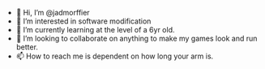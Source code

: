 - 👋 Hi, I’m @jadmorffier
- 👀 I’m interested in software modification
- 🌱 I’m currently learning at the level of a 6yr old.
- 💞️ I’m looking to collaborate on anything to make my games look and run better.
- 📫 How to reach me is dependent on how long your arm is.

<!---
jadmorffier/jadmorffier is a ✨ special ✨ repository because its `README.md` (this file) appears on your GitHub profile.
You can click the Preview link to take a look at your changes.
--->
